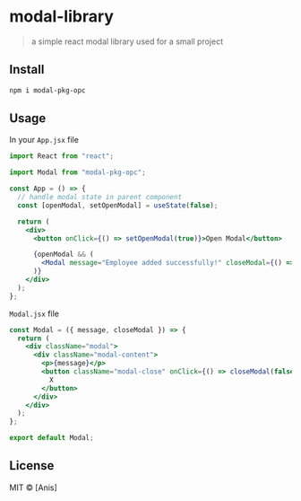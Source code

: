 # modal-library

> a simple react modal library used for a small project

## Install

```bash
npm i modal-pkg-opc
```

## Usage

In your `App.jsx` file

```jsx
import React from "react";

import Modal from "modal-pkg-opc";

const App = () => {
  // handle modal state in parent component
  const [openModal, setOpenModal] = useState(false);

  return (
    <div>
      <button onClick={() => setOpenModal(true)}>Open Modal</button>

      {openModal && (
        <Modal message="Employee added successfully!" closeModal={() => setOpenModal(false)} />
      )}
    </div>
  );
};
```

`Modal.jsx` file

```jsx
const Modal = ({ message, closeModal }) => {
  return (
    <div className="modal">
      <div className="modal-content">
        <p>{message}</p>
        <button className="modal-close" onClick={() => closeModal(false)}>
          X
        </button>
      </div>
    </div>
  );
};

export default Modal;
```

## License

MIT © [Anis]
